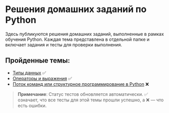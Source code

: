 # Решения домашних заданий по Python

Здесь публикуются решения домашних заданий, выполненные в рамках обучения Python. Каждая тема представлена в отдельной папке и включает задания и тесты для проверки выполнения.

## Пройденные темы:

- [Типы данных](1_prac) ✅
- [Операторы и выражения](2_prac) ✅
- [Поток команд или структурное программирование в Python](3_prac) ❌

> **Примечание**: Статус тестов обновляется автоматически. ✅ означает, что все тесты для этой темы прошли успешно, а ❌ — что есть ошибки.
